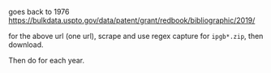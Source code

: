 goes back to 1976
https://bulkdata.uspto.gov/data/patent/grant/redbook/bibliographic/2019/

for the above url (one url), scrape and use regex capture for `ipgb*.zip`, then download.

Then do for each year.
